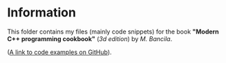# Information
This folder contains my files (mainly code snippets) for the book **"Modern C++ programming cookbook"** (*3d edition*) by *M. Bancila*.

([A link to code examples on GitHub](https://github.com/PacktPublishing/Modern-CPP-Programming-Cookbook-Third-Edition)).
